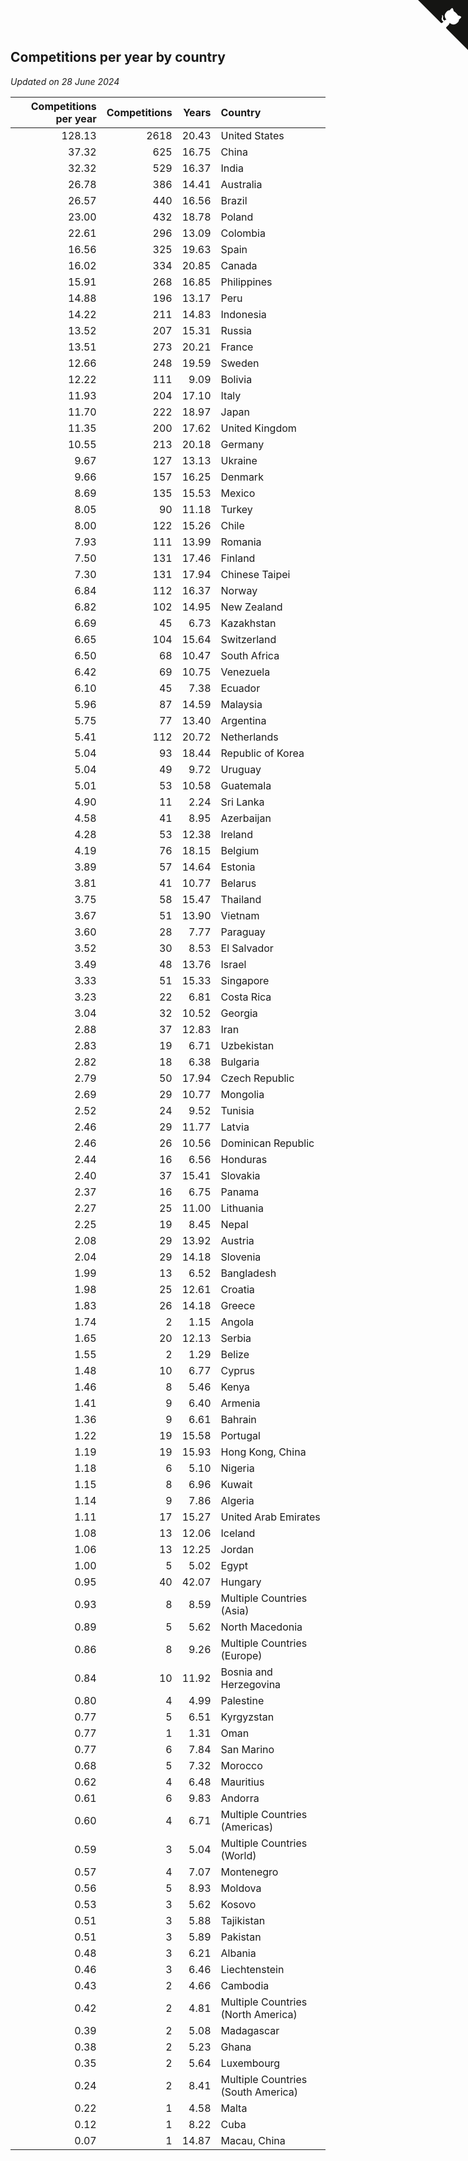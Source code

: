 ## Competitions per year by country

*Updated on 28 June 2024*

| Competitions per year | Competitions | Years | Country |
| ---: | ---: | ---: | :--- |
| 128.13 | 2618 | 20.43 | United States |
| 37.32 | 625 | 16.75 | China |
| 32.32 | 529 | 16.37 | India |
| 26.78 | 386 | 14.41 | Australia |
| 26.57 | 440 | 16.56 | Brazil |
| 23.00 | 432 | 18.78 | Poland |
| 22.61 | 296 | 13.09 | Colombia |
| 16.56 | 325 | 19.63 | Spain |
| 16.02 | 334 | 20.85 | Canada |
| 15.91 | 268 | 16.85 | Philippines |
| 14.88 | 196 | 13.17 | Peru |
| 14.22 | 211 | 14.83 | Indonesia |
| 13.52 | 207 | 15.31 | Russia |
| 13.51 | 273 | 20.21 | France |
| 12.66 | 248 | 19.59 | Sweden |
| 12.22 | 111 | 9.09 | Bolivia |
| 11.93 | 204 | 17.10 | Italy |
| 11.70 | 222 | 18.97 | Japan |
| 11.35 | 200 | 17.62 | United Kingdom |
| 10.55 | 213 | 20.18 | Germany |
| 9.67 | 127 | 13.13 | Ukraine |
| 9.66 | 157 | 16.25 | Denmark |
| 8.69 | 135 | 15.53 | Mexico |
| 8.05 | 90 | 11.18 | Turkey |
| 8.00 | 122 | 15.26 | Chile |
| 7.93 | 111 | 13.99 | Romania |
| 7.50 | 131 | 17.46 | Finland |
| 7.30 | 131 | 17.94 | Chinese Taipei |
| 6.84 | 112 | 16.37 | Norway |
| 6.82 | 102 | 14.95 | New Zealand |
| 6.69 | 45 | 6.73 | Kazakhstan |
| 6.65 | 104 | 15.64 | Switzerland |
| 6.50 | 68 | 10.47 | South Africa |
| 6.42 | 69 | 10.75 | Venezuela |
| 6.10 | 45 | 7.38 | Ecuador |
| 5.96 | 87 | 14.59 | Malaysia |
| 5.75 | 77 | 13.40 | Argentina |
| 5.41 | 112 | 20.72 | Netherlands |
| 5.04 | 93 | 18.44 | Republic of Korea |
| 5.04 | 49 | 9.72 | Uruguay |
| 5.01 | 53 | 10.58 | Guatemala |
| 4.90 | 11 | 2.24 | Sri Lanka |
| 4.58 | 41 | 8.95 | Azerbaijan |
| 4.28 | 53 | 12.38 | Ireland |
| 4.19 | 76 | 18.15 | Belgium |
| 3.89 | 57 | 14.64 | Estonia |
| 3.81 | 41 | 10.77 | Belarus |
| 3.75 | 58 | 15.47 | Thailand |
| 3.67 | 51 | 13.90 | Vietnam |
| 3.60 | 28 | 7.77 | Paraguay |
| 3.52 | 30 | 8.53 | El Salvador |
| 3.49 | 48 | 13.76 | Israel |
| 3.33 | 51 | 15.33 | Singapore |
| 3.23 | 22 | 6.81 | Costa Rica |
| 3.04 | 32 | 10.52 | Georgia |
| 2.88 | 37 | 12.83 | Iran |
| 2.83 | 19 | 6.71 | Uzbekistan |
| 2.82 | 18 | 6.38 | Bulgaria |
| 2.79 | 50 | 17.94 | Czech Republic |
| 2.69 | 29 | 10.77 | Mongolia |
| 2.52 | 24 | 9.52 | Tunisia |
| 2.46 | 29 | 11.77 | Latvia |
| 2.46 | 26 | 10.56 | Dominican Republic |
| 2.44 | 16 | 6.56 | Honduras |
| 2.40 | 37 | 15.41 | Slovakia |
| 2.37 | 16 | 6.75 | Panama |
| 2.27 | 25 | 11.00 | Lithuania |
| 2.25 | 19 | 8.45 | Nepal |
| 2.08 | 29 | 13.92 | Austria |
| 2.04 | 29 | 14.18 | Slovenia |
| 1.99 | 13 | 6.52 | Bangladesh |
| 1.98 | 25 | 12.61 | Croatia |
| 1.83 | 26 | 14.18 | Greece |
| 1.74 | 2 | 1.15 | Angola |
| 1.65 | 20 | 12.13 | Serbia |
| 1.55 | 2 | 1.29 | Belize |
| 1.48 | 10 | 6.77 | Cyprus |
| 1.46 | 8 | 5.46 | Kenya |
| 1.41 | 9 | 6.40 | Armenia |
| 1.36 | 9 | 6.61 | Bahrain |
| 1.22 | 19 | 15.58 | Portugal |
| 1.19 | 19 | 15.93 | Hong Kong, China |
| 1.18 | 6 | 5.10 | Nigeria |
| 1.15 | 8 | 6.96 | Kuwait |
| 1.14 | 9 | 7.86 | Algeria |
| 1.11 | 17 | 15.27 | United Arab Emirates |
| 1.08 | 13 | 12.06 | Iceland |
| 1.06 | 13 | 12.25 | Jordan |
| 1.00 | 5 | 5.02 | Egypt |
| 0.95 | 40 | 42.07 | Hungary |
| 0.93 | 8 | 8.59 | Multiple Countries (Asia) |
| 0.89 | 5 | 5.62 | North Macedonia |
| 0.86 | 8 | 9.26 | Multiple Countries (Europe) |
| 0.84 | 10 | 11.92 | Bosnia and Herzegovina |
| 0.80 | 4 | 4.99 | Palestine |
| 0.77 | 5 | 6.51 | Kyrgyzstan |
| 0.77 | 1 | 1.31 | Oman |
| 0.77 | 6 | 7.84 | San Marino |
| 0.68 | 5 | 7.32 | Morocco |
| 0.62 | 4 | 6.48 | Mauritius |
| 0.61 | 6 | 9.83 | Andorra |
| 0.60 | 4 | 6.71 | Multiple Countries (Americas) |
| 0.59 | 3 | 5.04 | Multiple Countries (World) |
| 0.57 | 4 | 7.07 | Montenegro |
| 0.56 | 5 | 8.93 | Moldova |
| 0.53 | 3 | 5.62 | Kosovo |
| 0.51 | 3 | 5.88 | Tajikistan |
| 0.51 | 3 | 5.89 | Pakistan |
| 0.48 | 3 | 6.21 | Albania |
| 0.46 | 3 | 6.46 | Liechtenstein |
| 0.43 | 2 | 4.66 | Cambodia |
| 0.42 | 2 | 4.81 | Multiple Countries (North America) |
| 0.39 | 2 | 5.08 | Madagascar |
| 0.38 | 2 | 5.23 | Ghana |
| 0.35 | 2 | 5.64 | Luxembourg |
| 0.24 | 2 | 8.41 | Multiple Countries (South America) |
| 0.22 | 1 | 4.58 | Malta |
| 0.12 | 1 | 8.22 | Cuba |
| 0.07 | 1 | 14.87 | Macau, China |


<a href="https://github.com/jonatanklosko/wca_statistics" class="github-corner" aria-label="View source on Github"><svg width="80" height="80" viewBox="0 0 250 250" style="fill:#151513; color:#fff; position: absolute; top: 0; border: 0; right: 0;" aria-hidden="true"><path d="M0,0 L115,115 L130,115 L142,142 L250,250 L250,0 Z"></path><path d="M128.3,109.0 C113.8,99.7 119.0,89.6 119.0,89.6 C122.0,82.7 120.5,78.6 120.5,78.6 C119.2,72.0 123.4,76.3 123.4,76.3 C127.3,80.9 125.5,87.3 125.5,87.3 C122.9,97.6 130.6,101.9 134.4,103.2" fill="currentColor" style="transform-origin: 130px 106px;" class="octo-arm"></path><path d="M115.0,115.0 C114.9,115.1 118.7,116.5 119.8,115.4 L133.7,101.6 C136.9,99.2 139.9,98.4 142.2,98.6 C133.8,88.0 127.5,74.4 143.8,58.0 C148.5,53.4 154.0,51.2 159.7,51.0 C160.3,49.4 163.2,43.6 171.4,40.1 C171.4,40.1 176.1,42.5 178.8,56.2 C183.1,58.6 187.2,61.8 190.9,65.4 C194.5,69.0 197.7,73.2 200.1,77.6 C213.8,80.2 216.3,84.9 216.3,84.9 C212.7,93.1 206.9,96.0 205.4,96.6 C205.1,102.4 203.0,107.8 198.3,112.5 C181.9,128.9 168.3,122.5 157.7,114.1 C157.9,116.9 156.7,120.9 152.7,124.9 L141.0,136.5 C139.8,137.7 141.6,141.9 141.8,141.8 Z" fill="currentColor" class="octo-body"></path></svg></a><style>.github-corner:hover .octo-arm{animation:octocat-wave 560ms ease-in-out}@keyframes octocat-wave{0%,100%{transform:rotate(0)}20%,60%{transform:rotate(-25deg)}40%,80%{transform:rotate(10deg)}}@media (max-width:500px){.github-corner:hover .octo-arm{animation:none}.github-corner .octo-arm{animation:octocat-wave 560ms ease-in-out}}</style>
